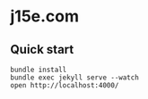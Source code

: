 # j15e.com

## Quick start

    bundle install
    bundle exec jekyll serve --watch
    open http://localhost:4000/
